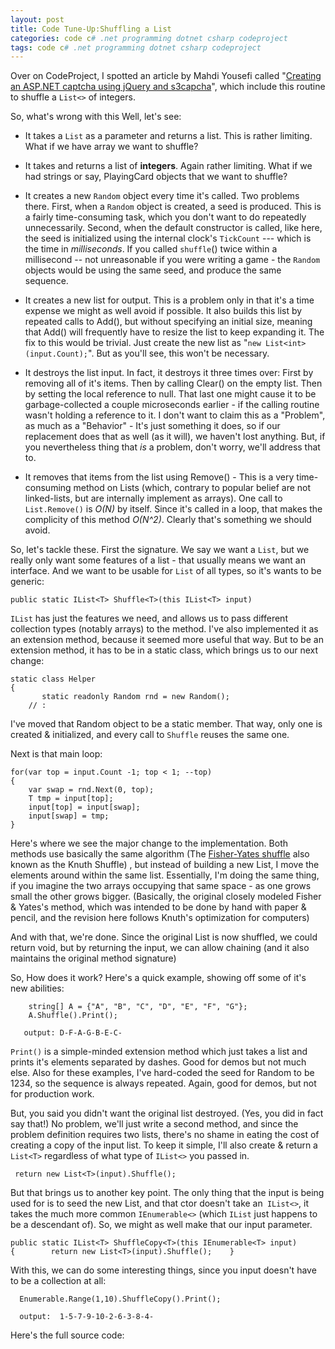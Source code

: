 ```yaml
---
layout: post
title: Code Tune-Up:Shuffling a List
categories: code c# .net programming dotnet csharp codeproject
tags: code c# .net programming dotnet csharp codeproject
---
```

Over on CodeProject, I spotted an article by Mahdi Yousefi called "[Creating an ASP.NET captcha using jQuery and s3capcha](http://www.codeproject.com/KB/validation/aspnet_capcha.aspx)", which include this routine to shuffle a `List<>` of integers.


<script src="https://gist.github.com/jamescurran/5439129.js">   </script>

So, what's wrong with this   Well, let's see:

 * It takes a `List` as a parameter and returns a list.  This is rather limiting.  What if we have array we want to shuffle? 

 * It takes and returns a list of **integers**. Again rather limiting.  What if we had strings or say, PlayingCard objects that we want to shuffle?

 * It creates a new `Random` object every time it's called.  Two problems there.  First, when a `Random` object is created, a seed is produced.  This is a fairly time-consuming task, which you don't want to do repeatedly unnecessarily.  Second, when the default constructor is called, like here, the seed is initialized using the internal clock's `TickCount` --- which is the time in _milliseconds_.  If you called `shuffle`() twice within a millisecond -- not unreasonable if you were writing a game - the `Random` objects would be using the same seed, and produce the same sequence.

 * It creates a new list for output.  This  is a problem only in that it's a time expense we might as well avoid if possible.  It also builds this list by repeated calls to Add(), but without specifying an initial size, meaning that Add() will frequently have to resize the list to keep expanding it.  The fix to this would be trivial.  Just create the new list as "`new List<int>(input.Count);`".  But as you'll see, this won't be necessary.

 * It destroys the list input.  In fact, it destroys it three times over: First by removing all of it's items.  Then by calling Clear() on the empty list.  Then by setting the local reference to null.  That last one might cause it to be garbage-collected a couple microseconds earlier - if the calling routine wasn't holding a reference to it. I don't want to claim this as a "Problem", as much as a "Behavior" - It's just something it does, so if our replacement does that as well (as it will), we haven't lost anything.  But, if you nevertheless thing that _is_ a problem, don't worry, we'll address that to.

 * It removes that items from the list using Remove() - This is a very time-consuming method on Lists (which, contrary to popular belief are not linked-lists, but are internally implement as arrays).  One call to `List.Remove()` is *O(N)* by itself.  Since it's called in a loop, that makes the complicity of this method *O(N^2)*.  Clearly that's something we should avoid.

So,  let's tackle these.  First the signature.  We say we want a `List`, but we really only want some features of a list - that usually means we want an interface.  And we want to be usable for `List` of all types, so it's wants to be generic:

    public static IList<T> Shuffle<T>(this IList<T> input)

`IList` has just the features we need, and allows us to pass different collection types (notably arrays) to the method.  I've also implemented it as an extension method, because it seemed more useful that way.  But to be an extension method, it has to be in a static class, which brings us to our next change:

    static class Helper
    {
           static readonly Random rnd = new Random();
        // :
        
I've moved that Random object to be a static member.  That way, only one is created &amp; initialized, and every call to `Shuffle` reuses the same one.

Next is that main loop:

    for(var top = input.Count -1; top < 1; --top)
    {
        var swap = rnd.Next(0, top);
        T tmp = input[top];
        input[top] = input[swap];
        input[swap] = tmp;
    }

Here's where we see the major change to the implementation. Both methods use basically the same algorithm (The [Fisher-Yates shuffle](http://en.wikipedia.org/wiki/Knuth_shuffle) also known as the Knuth Shuffle) , but instead of building a new List, I move the elements around within the same list.  Essentially, I'm doing the same thing, if you imagine the two arrays occupying that same space - as one grows small the other grows bigger. (Basically, the original closely modeled Fisher & Yates's method, which was intended to be done by hand with paper &amp; pencil, and the revision here follows Knuth's optimization for computers)

And with that, we're done.  Since the original List is now shuffled, we could return void, but by returning the input, we can allow chaining (and it also maintains the original method signature)

So, How does it work? Here's a quick example, showing off some of it's new abilities:

        string[] A = {"A", "B", "C", "D", "E", "F", "G"};
        A.Shuffle().Print();

       output: D-F-A-G-B-E-C-
       
`Print()` is a simple-minded extension method which just takes a list and prints it's elements separated by dashes.  Good for demos but not much else.  Also for these examples, I've hard-coded the seed for Random to be 1234, so the sequence is always repeated.  Again, good for demos, but not for production work.

But, you said you didn't want the original list destroyed. (Yes, you did in fact say that!)  No problem, we'll just write a second method, and since the problem definition requires two lists, there's no shame in eating the cost of creating a copy of the input list.  To keep it simple, I'll also create & return a `List<T>` regardless of what type of `IList<>` you passed in. 

     return new List<T>(input).Shuffle();

But that brings us to another key point.  The only thing that the input is being used for is to seed the new List, and that ctor doesn't take an` IList<>`, it takes the much more common `IEnumerable<>` (which `IList` just happens to be a descendant of).  So, we might as well make that our input parameter.

    public static IList<T> ShuffleCopy<T>(this IEnumerable<T> input)
    {        return new List<T>(input).Shuffle();    }

With this, we can do some interesting things, since you input doesn't have to be a collection at all:

      Enumerable.Range(1,10).ShuffleCopy().Print();

      output:  1-5-7-9-10-2-6-3-8-4-
      
Here's the full source code:

<script src="https://gist.github.com/jamescurran/5439217.js">   </script>
